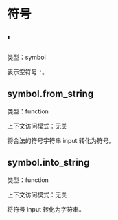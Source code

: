 # 符号

## '

类型：symbol

表示空符号 `'`。

## symbol.from_string

类型：function

上下文访问模式：无关

将合法的符号字符串 input 转化为符号。

## symbol.into_string

类型：function

上下文访问模式：无关

将符号 input 转化为字符串。
